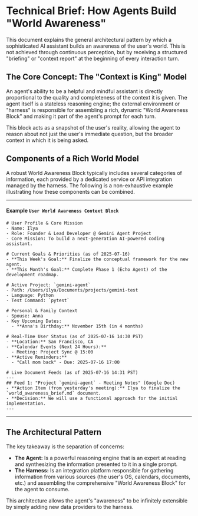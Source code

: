 # Technical Brief: How Agents Build "World Awareness"

This document explains the general architectural pattern by which a sophisticated AI assistant builds an awareness of the user's world. This is not achieved through continuous perception, but by receiving a structured "briefing" or "context report" at the beginning of every interaction turn.

## The Core Concept: The "Context is King" Model

An agent's ability to be a helpful and mindful assistant is directly proportional to the quality and completeness of the context it is given. The agent itself is a stateless reasoning engine; the external environment or "harness" is responsible for assembling a rich, dynamic "World Awareness Block" and making it part of the agent's prompt for each turn.

This block acts as a snapshot of the user's reality, allowing the agent to reason about not just the user's immediate question, but the broader context in which it is being asked.

## Components of a Rich World Model

A robust World Awareness Block typically includes several categories of information, each provided by a dedicated service or API integration managed by the harness. The following is a non-exhaustive example illustrating how these components can be combined.

---
#### **Example `User World Awareness Context Block`**
```
# User Profile & Core Mission
- Name: Ilya
- Role: Founder & Lead Developer @ Gemini Agent Project
- Core Mission: To build a next-generation AI-powered coding assistant.

# Current Goals & Priorities (as of 2025-07-16)
- **This Week's Goal:** Finalize the conceptual framework for the new agent.
- **This Month's Goal:** Complete Phase 1 (Echo Agent) of the development roadmap.

# Active Project: `gemini-agent`
- Path: /Users/ilya/Documents/projects/gemini-test
- Language: Python
- Test Command: `pytest`

# Personal & Family Context
- Spouse: Anna
- Key Upcoming Dates:
  - **Anna's Birthday:** November 15th (in 4 months)

# Real-Time User Status (as of 2025-07-16 14:30 PST)
- **Location:** San Francisco, CA
- **Calendar Events (Next 24 Hours):**
  - Meeting: Project Sync @ 15:00
- **Active Reminders:**
  - "Call mom back" - Due: 2025-07-16 17:00

# Live Document Feeds (as of 2025-07-16 14:31 PST)
---
## Feed 1: "Project `gemini-agent` - Meeting Notes" (Google Doc)
- **Action Item (from yesterday's meeting):** Ilya to finalize the `world_awareness_brief.md` document.
- **Decision:** We will use a functional approach for the initial implementation.
---
```
---

## The Architectural Pattern

The key takeaway is the separation of concerns:
-   **The Agent:** Is a powerful reasoning engine that is an expert at reading and synthesizing the information presented to it in a single prompt.
-   **The Harness:** Is an integration platform responsible for gathering information from various sources (the user's OS, calendars, documents, etc.) and assembling the comprehensive "World Awareness Block" for the agent to consume.

This architecture allows the agent's "awareness" to be infinitely extensible by simply adding new data providers to the harness.
